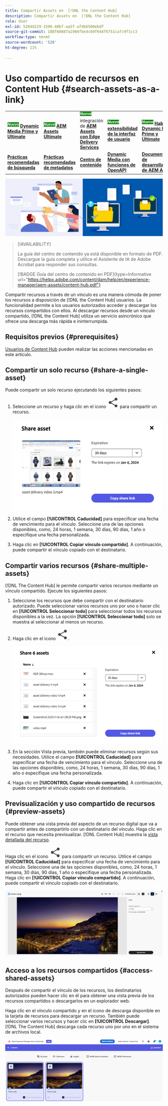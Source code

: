```yaml
---
title: Compartir Assets en  [!DNL the Content Hub]
description: Compartir Assets en  [!DNL the Content Hub]
role: User
exl-id: 5284d229-1596-40bf-aa5f-af4b6500ebdf
source-git-commit: 188f60887a1904fbe4c69f644f6751ca7c9f1cc3
workflow-type: tm+mt
source-wordcount: '528'
ht-degree: 11%

---
```


# Uso compartido de recursos en Content Hub {#search-assets-as-a-link}

<table>
    <tr>
        <td>
            <sup style= "background-color:#008000; color:#FFFFFF; font-weight:bold"><i>Nuevo</i></sup> <a href="/help/assets/dynamic-media/dm-prime-ultimate.md"><b>Dynamic Media Prime y Ultimate</b></a>
        </td>
        <td>
            <sup style= "background-color:#008000; color:#FFFFFF; font-weight:bold"><i>Nuevo</i></sup> <a href="/help/assets/assets-ultimate-overview.md"><b>AEM Assets Ultimate</b></a>
        </td>
        <td>
            <sup style= "background-color:#008000; color:#FFFFFF; font-weight:bold"><i>Nueva</i></sup> integración de <a href="/help/assets/integrate-aem-assets-edge-delivery-services.md"><b>AEM Assets con Edge Delivery Services</b></a>
        </td>
        <td>
            <sup style= "background-color:#008000; color:#FFFFFF; font-weight:bold"><i>Nueva</i></sup> <a href="/help/assets/aem-assets-view-ui-extensibility.md"><b>extensibilidad de la interfaz de usuario</b></a>
        </td>
          <td>
            <sup style= "background-color:#008000; color:#FFFFFF; font-weight:bold"><i>Nuevo</i></sup> <a href="/help/assets/dynamic-media/enable-dynamic-media-prime-and-ultimate.md"><b>Habilitar Dynamic Media Prime y Ultimate</b></a>
        </td>
    </tr>
    <tr>
        <td>
            <a href="/help/assets/search-best-practices.md"><b>Prácticas recomendadas de búsqueda</b></a>
        </td>
        <td>
            <a href="/help/assets/metadata-best-practices.md"><b>Prácticas recomendadas de metadatos</b></a>
        </td>
        <td>
            <a href="/help/assets/product-overview.md"><b>Centro de contenido</b></a>
        </td>
        <td>
            <a href="/help/assets/dynamic-media-open-apis-overview.md"><b>Dynamic Media con funciones de OpenAPI</b></a>
        </td>
        <td>
            <a href="https://developer.adobe.com/experience-cloud/experience-manager-apis/"><b>Documentación de desarrollador de AEM Assets</b></a>
        </td>
    </tr>
</table>

![Compartir recursos con la imagen del titular](assets/share-assets-banner.png)

>[!AVAILABILITY]
>
>La guía del centro de contenido ya está disponible en formato de PDF. Descargue la guía completa y utilice el Asistente de IA de Adobe Acrobat para responder sus consultas.
>
>[!BADGE Guía del centro de contenido en PDF]{type=Informative url="https://helpx.adobe.com/content/dam/help/en/experience-manager/aem-assets/content-hub.pdf"}

Compartir recursos a través de un vínculo es una manera cómoda de poner los recursos a disposición de [!DNL the Content Hub] usuarios. La funcionalidad permite a los usuarios autorizados acceder y descargar los recursos compartidos con ellos. Al descargar recursos desde un vínculo compartido, [!DNL the Content Hub] utiliza un servicio asincrónico que ofrece una descarga más rápida e ininterrumpida.

## Requisitos previos {#prerequisites}

[Usuarios de Content Hub](deploy-content-hub.md#onboard-content-hub-users) pueden realizar las acciones mencionadas en este artículo.

## Compartir un solo recurso {#share-a-single-asset}

Puede compartir un solo recurso ejecutando los siguientes pasos:

1. Seleccione un recurso y haga clic en el icono ![compartir icono](assets/share.svg) para compartir un recurso.

   ![Compartiendo un solo recurso](assets/sharing-single-asset.png)

1. Utilice el campo **[!UICONTROL Caducidad]** para especificar una fecha de vencimiento para el vínculo. Seleccione una de las opciones disponibles, como, 24 horas, 1 semana, 30 días, 90 días, 1 año o especifique una fecha personalizada.

1. Haga clic en **[!UICONTROL Copiar vínculo compartido]**. A continuación, puede compartir el vínculo copiado con el destinatario.

## Compartir varios recursos {#share-multiple-assets}

[!DNL The Content Hub] le permite compartir varios recursos mediante un vínculo compartido. Ejecute los siguientes pasos:

1. Seleccione los recursos que debe compartir con el destinatario autorizado. Puede seleccionar varios recursos uno por uno o hacer clic en **[!UICONTROL Seleccionar todo]** para seleccionar todos los recursos disponibles a la vez. La opción **[!UICONTROL Seleccionar todo]** solo se muestra al seleccionar al menos un recurso.

1. Haga clic en el icono ![compartir icono](assets/share.svg).

   ![Compartir varios recursos](assets/sharing-multiple-assets.png)

1. En la sección Vista previa, también puede eliminar recursos según sus necesidades. Utilice el campo **[!UICONTROL Caducidad]** para especificar una fecha de vencimiento para el vínculo. Seleccione una de las opciones disponibles, como, 24 horas, 1 semana, 30 días, 90 días, 1 año o especifique una fecha personalizada.

1. Haga clic en **[!UICONTROL Copiar vínculo compartido]**. A continuación, puede compartir el vínculo copiado con el destinatario.

## Previsualización y uso compartido de recursos {#preview-assets}

Puede obtener una vista previa del aspecto de un recurso digital que va a compartir antes de compartirlo con un destinatario del vínculo. Haga clic en el recurso que necesita previsualizar. [!DNL Content Hub] muestra la [vista detallada del recurso](asset-properties-content-hub.md).

Haga clic en el icono ![compartir icono](assets/share.svg) para compartir un recurso. Utilice el campo **[!UICONTROL Caducidad]** para especificar una fecha de vencimiento para el vínculo. Seleccione una de las opciones disponibles, como, 24 horas, 1 semana, 30 días, 90 días, 1 año o especifique una fecha personalizada. Haga clic en **[!UICONTROL Copiar vínculo compartido]**. A continuación, puede compartir el vínculo copiado con el destinatario.

![Vista previa de recursos en Content Hub](assets/preview-assets-content-hub.png)

## Acceso a los recursos compartidos {#access-shared-assets}

Después de compartir el vínculo de los recursos, los destinatarios autorizados pueden hacer clic en él para obtener una vista previa de los recursos compartidos o descargarlos en un explorador web.

Haga clic en el vínculo compartido y en el icono de descarga disponible en la tarjeta de recursos para descargar un recurso.  También puede seleccionar varios recursos y hacer clic en **[!UICONTROL Descargar]**. <!--You can either download original assets or Original+Renditions of an asset.--> [!DNL The Content Hub] descarga cada recurso uno por uno en el sistema de archivos local.

![Vínculos compartidos de acceso](assets/content-hub-access-shared-links.png)
